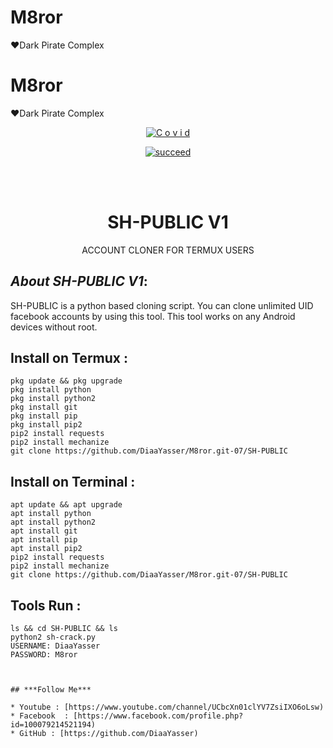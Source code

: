 # M8ror
♥Dark Pirate Complex
# M8ror
♥Dark Pirate Complex
<p align="center">
<a href="https://github.com/DiaaYasser"><img title="C  o  v  i  d" src="https://github-readme-stats.vercel.app/api?username=Diaa-Yasser-07&show_icons=true&include_all_commits=true&theme=chartreuse-dark&cache_seconds=3200"></a>
</p>


<p align="center">
<a href="#"><img title="succeed" src="https://img.shields.io/badge/deobfuscating-succeed-green?colorB=%23017e40&style=for-the-badge"></a>
</p>
<br/><br/>

<h1 align="center">SH-PUBLIC V1</h1>
<p align="center">      ACCOUNT CLONER FOR TERMUX USERS</p>

## ***About SH-PUBLIC V1***:

SH-PUBLIC is a python based cloning script. You can clone unlimited UID facebook accounts by using this tool. This tool works on any Android devices without root.

## Install on Termux :
```
pkg update && pkg upgrade
pkg install python
pkg install python2
pkg install git
pkg install pip
pkg install pip2
pip2 install requests
pip2 install mechanize
git clone https://github.com/DiaaYasser/M8ror.git-07/SH-PUBLIC
```
## Install on Terminal :
```
apt update && apt upgrade
apt install python
apt install python2
apt install git
apt install pip
apt install pip2
pip2 install requests
pip2 install mechanize
git clone https://github.com/DiaaYasser/M8ror.git-07/SH-PUBLIC
```

## Tools Run :
```
ls && cd SH-PUBLIC && ls
python2 sh-crack.py
USERNAME: DiaaYasser
PASSWORD: M8ror



## ***Follow Me***

* Youtube : [https://www.youtube.com/channel/UCbcXn01clYV7ZsiIXO6oLsw)
* Facebook  : [https://www.facebook.com/profile.php?id=100079214521194)
* GitHub : [https://github.com/DiaaYasser)

